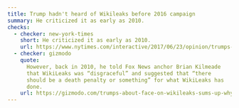```yaml
---
title: Trump hadn't heard of Wikileaks before 2016 campaign
summary: He criticized it as early as 2010.
checks:
  - checker: new-york-times
    short: He criticized it as early as 2010.
    url: https://www.nytimes.com/interactive/2017/06/23/opinion/trumps-lies.html
  - checker: gizmodo
    quote:
      However, back in 2010, he told Fox News anchor Brian Kilmeade
      that WikiLeaks was “disgraceful” and suggested that “there
      should be a death penalty or something” for what WikiLeaks has
      done.
    url: https://gizmodo.com/trumps-about-face-on-wikileaks-sums-up-why-hes-so-untru-1794600767
---
```

